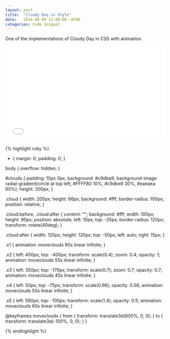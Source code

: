 ```yaml
---
layout: post
title:  "Cloudy Day in Style"
date:   2016-08-09 12:00:00 -0700
categories: Code Snippet
---
```


One of the implementations of Cloudy Day in CSS with animation.

<iframe width="100%" height="300" src="//jsfiddle.net/alirokni/re455sdm/embedded/result/" allowfullscreen="allowfullscreen" frameborder="0"></iframe>


{% highlight ruby %}
<!-- HTML -->
<div id="clouds">
  <div class="sun"></div>
  <div class="cloud x1"></div>
  <div class="cloud x2"></div>
  <div class="cloud x3"></div>
  <div class="cloud x4"></div>
  <div class="cloud x5"></div>
</div>

<!-- CSS -->
* {
  margin: 0;
  padding: 0;
}

body {
  overflow: hidden;
}

#clouds {
  padding: 10px 0px;
  background: #c9dbe9;
  background-image: radial-gradient(circle at top left, #FFFF80 10%, #c9dbe9 30%, #eaeaea 60%);
  height: 300px;
}

.cloud {
  width: 205px;
  height: 66px;
  background: #fff;
  border-radius: 100px;
  position: relative;
}

.cloud:before,
.cloud:after {
  content: "";
  background: #fff;
  width: 100px;
  height: 90px;
  position: absolute;
  left: 10px;
  top: -25px;
  border-radius: 120px;
  transform: rotate(40deg);
}

.cloud:after {
  width: 120px;
  height: 120px;
  top: -50px;
  left: auto;
  right: 15px;
}

.x1 {
  animation: moveclouds 90s linear infinite;
}

.x2 {
  left: 450px;
  top: -400px;
  transform: scale(0.4);
  zoom: 0.4;
  opacity: 1;
  animation: moveclouds 55s linear infinite;
}

.x3 {
  left: 350px;
  top: -170px;
  transform: scale(0.7);
  zoom: 0.7;
  opacity: 0.7;
  animation: moveclouds 45s linear infinite;
}

.x4 {
  left: 50px;
  top: -75px;
  transform: scale(0.66);
  opacity: 0.56;
  animation: moveclouds 50s linear infinite;
}

.x5 {
  left: 590px;
  top: -100px;
  transform: scale(1.4);
  opacity: 0.5;
  animation: moveclouds 60s linear infinite;
}

@keyframes moveclouds {
  from {
    transform: translate3d(800%, 0, 0);
  }
  to {
    transform: translate3d(-100%, 0, 0);
  }
}


{% endhighlight %}


[jsfiddle]: https://jsfiddle.net/alirokni/re455sdm/
